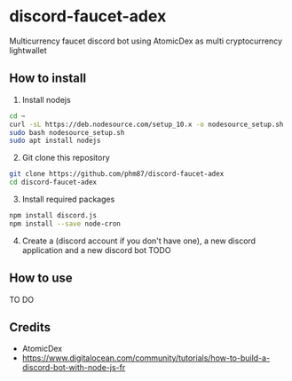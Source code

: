 # discord-faucet-adex
Multicurrency faucet discord bot using AtomicDex as multi cryptocurrency lightwallet

## How to install
1. Install nodejs
```bash
cd ~
curl -sL https://deb.nodesource.com/setup_10.x -o nodesource_setup.sh
sudo bash nodesource_setup.sh
sudo apt install nodejs
```
2. Git clone this repository
```bash
git clone https://github.com/phm87/discord-faucet-adex
cd discord-faucet-adex
```

3. Install required packages
```bash
npm install discord.js
npm install --save node-cron
```

4. Create a (discord account if you don't have one), a new discord application and a new discord bot
TODO

## How to use
TO DO

## Credits
- AtomicDex
- https://www.digitalocean.com/community/tutorials/how-to-build-a-discord-bot-with-node-js-fr
